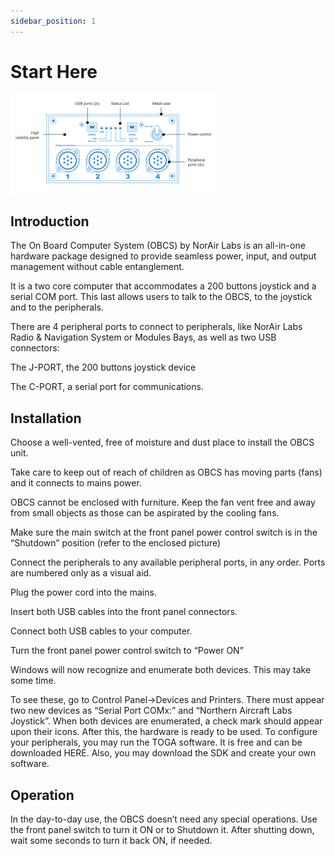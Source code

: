 ```yaml
---
sidebar_position: 1
---
```


# Start Here

![](../../../../static/img/OBCS.png)

## Introduction

The On Board Computer System (OBCS) by NorAir Labs is an all-in-one hardware package
designed to provide seamless power, input, and output management without cable entanglement.

It is a two core computer that accommodates a 200 buttons joystick and a serial COM port.
This last allows users to talk to the OBCS, to the joystick and to the peripherals.

There are 4 peripheral ports to connect to peripherals, like NorAir Labs Radio & Navigation System or Modules Bays, as well as two USB connectors:

The J-PORT, the 200 buttons joystick device

The C-PORT, a serial port for communications.


## Installation

Choose a well-vented, free of moisture and dust place to install the OBCS unit.

Take care to keep out of reach of children as OBCS has moving parts (fans) and it connects to mains power.

OBCS cannot be enclosed with furniture. Keep the fan vent free and away from small objects as those can be aspirated by the cooling fans.

Make sure the main switch at the front panel power control switch is in the “Shutdown” position (refer to the enclosed picture)

Connect the peripherals to any available peripheral ports, in any order. Ports are numbered only as a visual aid.

Plug the power cord into the mains.

Insert both USB cables into the front panel connectors.

Connect both USB cables to your computer.

Turn the front panel power control switch to “Power ON”

Windows will now recognize and enumerate both devices. This may take some time.

To see these, go to Control Panel->Devices and Printers. There must appear two new devices as “Serial Port COMx:” and “Northern Aircraft Labs Joystick”.
When both devices are enumerated, a check mark should appear upon their icons. After this, the hardware is ready to be used.
To configure your peripherals, you may run the TOGA software. It is free and can be downloaded HERE. Also, you may download the SDK and create your own software.


## Operation

In the day-to-day use, the OBCS doesn’t need any special operations. Use the front panel switch to turn it ON or to Shutdown it. After shutting down, wait some seconds to turn it back ON, if needed.
